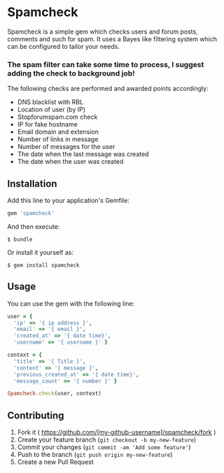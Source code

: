 # Spamcheck

Spamcheck is a simple gem which checks users and forum posts, comments and such for spam. 
It uses a Bayes like filtering system which can be configured to tailor your needs.

### The spam filter can take some time to process, I suggest adding the check to background job!

The following checks are performed and awarded points accordingly:

- DNS blacklist with RBL
- Location of user (by IP)
- Stopforumspam.com check
- IP for fake hostname
- Email domain and extension
- Number of links in message
- Number of messages for the user
- The date when the last message was created
- The date when the user was created

## Installation

Add this line to your application's Gemfile:

```ruby
gem 'spamcheck'
```

And then execute:

    $ bundle

Or install it yourself as:

    $ gem install spamcheck

## Usage

You can use the gem with the following line:
```ruby
user = { 
  'ip' => '{ ip address }',
  'email' => '{ email }',
  'created_at' => '{ date time}',
  'username' => '{ username }' }

context = {
  'title' => '{ Title }',
  'content' => '{ message }',
  'previous_created_at' => '{ date time}',
  'message_count' => '{ number }' }

Spamcheck.check(user, context)
```

## Contributing

1. Fork it ( https://github.com/[my-github-username]/spamcheck/fork )
2. Create your feature branch (`git checkout -b my-new-feature`)
3. Commit your changes (`git commit -am 'Add some feature'`)
4. Push to the branch (`git push origin my-new-feature`)
5. Create a new Pull Request
